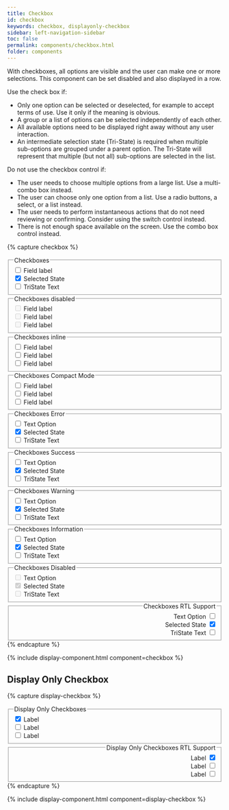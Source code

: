 ```yaml
---
title: Checkbox
id: checkbox
keywords: checkbox, displayonly-checkbox
sidebar: left-navigation-sidebar
toc: false
permalink: components/checkbox.html
folder: components
---
```


With checkboxes, all options are visible and the user can make one or more selections. This component can be set disabled and also displayed in a row.

Use the check box if:

- Only one option can be selected or deselected, for example to accept terms of use. Use it only if the meaning is obvious.
- A group or a list of options can be selected independently of each other.
- All available options need to be displayed right away without any user interaction.
- An intermediate selection state (Tri-State) is required when multiple sub-options are grouped under a parent option. The Tri-State will represent that multiple (but not all) sub-options are selected in the list.

Do not use the checkbox control if:

- The user needs to choose multiple options from a large list. Use a multi-combo box instead.
- The user can choose only one option from a list. Use a radio buttons, a select, or a list instead.
- The user needs to perform instantaneous actions that do not need reviewing or confirming. Consider using the switch control instead.
- There is not enough space available on the screen. Use the combo box control instead.


{% capture checkbox %}
<fieldset class="fd-fieldset">
    <legend class="fd-fieldset__legend">Checkboxes</legend>
    <div class="fd-form-group">
        <div class="fd-form-item">
            <input type="checkbox" class="fd-checkbox" id="Ai4ez611">
            <label class="fd-checkbox__label" for="Ai4ez611">
                Field label
            </label>
        </div>
        <div class="fd-form-item">
            <input type="checkbox" class="fd-checkbox" id="Ai4ez612" checked>
            <label class="fd-checkbox__label" for="Ai4ez612">
                Selected State
            </label>
        </div>
        <div class="fd-form-item">
            <input type="checkbox" class="fd-checkbox" id="Ai4ez613">
            <label class="fd-checkbox__label" for="Ai4ez613">TriState Text</label>
        </div>
    </div>
</fieldset>

<fieldset class="fd-fieldset">
    <legend class="fd-fieldset__legend">Checkboxes disabled</legend>
    <div class="fd-form-group">
        <div class="fd-form-item">
            <input type="checkbox" class="fd-checkbox" id="Ai4ez614" disabled>
            <label class="fd-checkbox__label" for="Ai4ez614">
                Field label
            </label>
        </div>
        <div class="fd-form-item">
            <input type="checkbox" class="fd-checkbox" id="Ai4ez615" disabled>
            <label class="fd-checkbox__label" for="Ai4ez615">
                Field label
            </label>
        </div>
        <div class="fd-form-item">
            <input type="checkbox" class="fd-checkbox" id="Ai4ez616" disabled>
            <label class="fd-checkbox__label" for="Ai4ez616">
                Field label
            </label>
        </div>
    </div>
</fieldset>

<fieldset class="fd-fieldset">
    <legend class="fd-fieldset__legend">Checkboxes inline</legend>
    <div class="fd-form-group fd-form-group--inline">
        <div class="fd-form-group__item fd-form-item">
            <input type="checkbox" class="fd-checkbox" id="Ai4ez617">
            <label class="fd-checkbox__label" for="Ai4ez617">
                Field label
            </label>
        </div>
        <div class="fd-form-group__item fd-form-item">
            <input type="checkbox" class="fd-checkbox" id="Ai4ez618">
            <label class="fd-checkbox__label" for="Ai4ez618">
                Field label
            </label>
        </div>
        <div class="fd-form-group__item fd-form-item">
            <input type="checkbox" class="fd-checkbox" id="Ai4ez619">
            <label class="fd-checkbox__label" for="Ai4ez619">
                Field label
            </label>
        </div>
    </div>
</fieldset>

<fieldset class="fd-fieldset">
    <legend class="fd-fieldset__legend">Checkboxes Compact Mode</legend>
    <div class="fd-form-group">
        <div class="fd-form-item">
            <input type="checkbox" class="fd-checkbox fd-checkbox--compact" id="Ai4ez6171">
            <label class="fd-checkbox__label fd-checkbox__label--compact" for="Ai4ez6171">
                Field label
            </label>
        </div>
        <div class="fd-form-item">
            <input type="checkbox" class="fd-checkbox fd-checkbox--compact" id="Ai4ez6181">
            <label class="fd-checkbox__label fd-checkbox__label--compact" for="Ai4ez6181">
                Field label
            </label>
        </div>
        <div class="fd-form-item">
            <input type="checkbox" class="fd-checkbox fd-checkbox--compact" id="Ai4ez6191">
            <label class="fd-checkbox__label fd-checkbox__label--compact" for="Ai4ez6191">
                Field label
            </label>
        </div>
    </div>
</fieldset>


<fieldset class="fd-fieldset">
    <legend class="fd-fieldset__legend">Checkboxes Error</legend>
    <div class="fd-form-group">
        <div class="fd-form-item">
            <input type="checkbox" class="fd-checkbox is-error" id="Ai4ez6119">
            <label class="fd-checkbox__label" for="Ai4ez6119">
                Text Option
            </label>
        </div>
        <div class="fd-form-item">
            <input type="checkbox" class="fd-checkbox is-error" id="Ai4ez6129" checked>
            <label class="fd-checkbox__label" for="Ai4ez6129">
                Selected State
            </label>
        </div>
        <div class="fd-form-item">
            <input type="checkbox" class="fd-checkbox is-error" id="Ai4ez613i1">
            <label class="fd-checkbox__label" for="Ai4ez613i1">
                TriState Text
            </label>
        </div>
    </div>
</fieldset>

<fieldset class="fd-fieldset">
    <legend class="fd-fieldset__legend">Checkboxes Success</legend>
    <div class="fd-form-group">
        <div class="fd-form-item">
            <input type="checkbox" class="fd-checkbox is-success" id="Ai4ez61192">
            <label class="fd-checkbox__label" for="Ai4ez61192">
                Text Option
            </label>
        </div>
        <div class="fd-form-item">
            <input type="checkbox" class="fd-checkbox is-success" id="Ai4ez61292" checked>
            <label class="fd-checkbox__label" for="Ai4ez61292">
                Selected State
            </label>
        </div>
        <div class="fd-form-item">
            <input type="checkbox" class="fd-checkbox is-success" id="Ai4ez613i2">
            <label class="fd-checkbox__label" for="Ai4ez613i2">
                TriState Text
            </label>
        </div>
    </div>
</fieldset>

<fieldset class="fd-fieldset">
    <legend class="fd-fieldset__legend">Checkboxes Warning</legend>
    <div class="fd-form-group">
        <div class="fd-form-item">
            <input type="checkbox" class="fd-checkbox is-warning" id="Ai4ez61193">
            <label class="fd-checkbox__label" for="Ai4ez61193">
                Text Option
            </label>
        </div>
        <div class="fd-form-item">
            <input type="checkbox" class="fd-checkbox is-warning" id="Ai4ez61293" checked>
            <label class="fd-checkbox__label" for="Ai4ez61293">
                Selected State
            </label>
        </div>
        <div class="fd-form-item">
            <input type="checkbox" class="fd-checkbox is-warning" id="Ai4ez613i3">
            <label class="fd-checkbox__label" for="Ai4ez613i3">
                TriState Text
            </label>
        </div>
    </div>
</fieldset>

<fieldset class="fd-fieldset">
    <legend class="fd-fieldset__legend">Checkboxes Information</legend>
    <div class="fd-form-group">
        <div class="fd-form-item">
            <input type="checkbox" class="fd-checkbox is-information" id="Ai4ez61194">
            <label class="fd-checkbox__label" for="Ai4ez61194">
                Text Option
            </label>
        </div>
        <div class="fd-form-item">
            <input type="checkbox" class="fd-checkbox is-information" id="Ai4ez61294" checked>
            <label class="fd-checkbox__label" for="Ai4ez61294">
                Selected State
            </label>
        </div>
        <div class="fd-form-item">
            <input type="checkbox" class="fd-checkbox is-information" id="Ai4ez613i4">
            <label class="fd-checkbox__label" for="Ai4ez613i4">
                TriState Text
            </label>
        </div>
    </div>
</fieldset>

<fieldset class="fd-fieldset">
    <legend class="fd-fieldset__legend">Checkboxes Disabled</legend>
    <div class="fd-form-group">
        <div class="fd-form-item">
            <input type="checkbox" class="fd-checkbox" id="Ai4ez61196" disabled>
            <label class="fd-checkbox__label" for="Ai4ez61196">
                Text Option
            </label>
        </div>
        <div class="fd-form-item">
            <input type="checkbox" class="fd-checkbox" id="Ai4ez61296" checked disabled>
            <label class="fd-checkbox__label" for="Ai4ez61296">
                Selected State
            </label>
        </div>
        <div class="fd-form-item">
            <input type="checkbox" class="fd-checkbox" id="Ai4ez613i6" disabled>
            <label class="fd-checkbox__label" for="Ai4ez613i6">
                TriState Text
            </label>
        </div>
    </div>
</fieldset>

<fieldset class="fd-fieldset" dir="rtl">
    <legend class="fd-fieldset__legend">Checkboxes RTL Support</legend>
    <div class="fd-form-group">
        <div class="fd-form-item">
            <input type="checkbox" class="fd-checkbox" id="Ai4ez611tt">
            <label class="fd-checkbox__label" for="Ai4ez611tt">
                Text Option
            </label>
        </div>
        <div class="fd-form-item">
            <input type="checkbox" class="fd-checkbox" id="Ai4ez612tt" checked>
            <label class="fd-checkbox__label" for="Ai4ez612tt">
                Selected State
            </label>
        </div>
        <div class="fd-form-item">
            <input type="checkbox" class="fd-checkbox" id="Ai4ez613i7">
            <label class="fd-checkbox__label" for="Ai4ez613i7">
                TriState Text
            </label>
        </div>
    </div>
</fieldset>
{% endcapture %}

{% include display-component.html component=checkbox %}

## Display Only Checkbox
{% capture display-checkbox %}
<fieldset class="fd-fieldset">
    <legend class="fd-fieldset__legend">Display Only Checkboxes</legend>
    <div class="fd-form-group">
        <div class="fd-form-item">
            <input type="checkbox" class="fd-checkbox fd-checkbox--display-only" id="1tn4O446" checked>
            <label class="fd-checkbox__label--display-only" for="1tn4O446">Label</label>
        </div>
        <div class="fd-form-item">
            <input type="checkbox" class="fd-checkbox fd-checkbox--display-only" id="StRHi735">
            <label class="fd-checkbox__label--display-only" for="StRHi735">Label</label>
        </div>
        <div class="fd-form-item">
            <input type="checkbox" class="fd-checkbox fd-checkbox--display-only" id="GWRmH826">
            <label class="fd-checkbox__label--display-only" for="GWRmH826">Label</label>
        </div>
    </div>
</fieldset>

<fieldset class="fd-fieldset" dir="rtl">
    <legend class="fd-fieldset__legend">Display Only Checkboxes RTL Support</legend>
    <div class="fd-form-group">
        <div class="fd-form-item">
            <input type="checkbox" class="fd-checkbox fd-checkbox--display-only" id="1tn4O446" checked>
            <label class="fd-checkbox__label--display-only" for="1tn4O446">Label</label>
        </div>
        <div class="fd-form-item">
            <input type="checkbox" class="fd-checkbox fd-checkbox--display-only" id="StRHi735">
            <label class="fd-checkbox__label--display-only" for="StRHi735">Label</label>
        </div>
        <div class="fd-form-item">
            <input type="checkbox" class="fd-checkbox fd-checkbox--display-only" id="GWRmH836" >
            <label class="fd-checkbox__label--display-only" for="GWRmH836">Label</label>
        </div>
    </div>
</fieldset>
{% endcapture %}

{% include display-component.html component=display-checkbox %}
